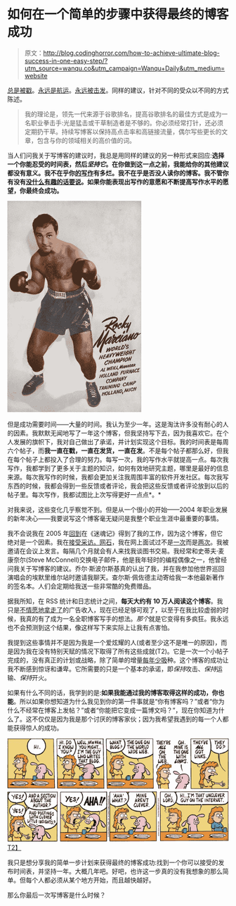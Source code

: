 # 如何在一个简单的步骤中获得最终的博客成功

> 原文：<http://blog.codinghorror.com/how-to-achieve-ultimate-blog-success-in-one-easy-step/?utm_source=wanqu.co&utm_campaign=Wanqu+Daily&utm_medium=website>



[总是被戳](http://web.archive.org/web/20070715113357/http://www.knowing.net/PermaLink,guid,e5aadb98-0a69-44e3-94cb-0afa583b0c0e.aspx)。[永远是航运](http://www.codinghorror.com/blog/archives/000809.html)。[永远被击发](http://www.joelonsoftware.com/articles/fog0000000339.html)。同样的建议，针对不同的受众以不同的方式陈述。

> 我的理论是，领先一代来源于谷歌排名，提高谷歌排名的最佳方式是成为一名职业拳击手:光是猛击或干草制造者是不够的。你必须经常打针，还必须定期扔干草。持续写博客以保持高点击率和高链接流量，偶尔写些更长的文章，包含与你的领域相关的高价值的词。

当人们问我关于写博客的建议时，我总是用同样的建议的另一种形式来回应:**选择一个你能忍受的时间表，然后*坚持它*。在你做到这一点之前，我能给你的其他建议都没有意义。我不在乎你[的写作](http://www.codinghorror.com/blog/archives/000516.html)有多烂。我不在乎是否没人读你的博客。我不管你有没有[没什么有趣的话要说](http://www.codinghorror.com/blog/archives/000297.html)。如果你能表现出写作的意愿和不断提高写作水平的愿望，你最终会成功。**

![rocky marciano postcard](img/c095dd9e800fef888f24dbda111f3f0c.png)

但是成功需要时间——大量的时间。我认为至少一年。这是淘汰许多没有耐心的人的因素。我默默无闻地写了一年这个博客，但我坚持写下去，因为我喜欢它。在个人发展的旗帜下，我对自己做出了承诺，并计划实现这个目标。我的时间表是每周六个帖子，而**我一直在戳，一直在发货，一直在发**。不是每个帖子都那么好，但我在每个帖子上都投入了合理的努力。每写一次，我的写作水平就提高一点。每次我写作，我都学到了更多关于主题的知识，如何有效地研究主题，哪里是最好的信息来源。每次我写作的时候，我都会更加关注我周围丰富的软件开发社区。每次我写东西的时候，我都会得到一些反馈或者评论，我会把这些反馈或者评论放到以后的帖子里。每次写作，我都试图比上次写得更好一点点*。*

对我来说，这些变化几乎察觉不到。但是从一个很小的开始——2004 年职业发展的新年决心——我要说写这个博客毫无疑问是我整个职业生涯中最重要的事情。

我不会说我在 2005 年[回到](http://www.codinghorror.com/blog/archives/000280.html)在《迷魂记》得到了我的工作，因为这个博客，但它绝对是一个因素。我在[接受采访。网石](http://www.codinghorror.com/blog/archives/000847.html)，我在网上面试过不是[一次](http://www.dailyblogtips.com/interview-with-jeff-atwood-from-coding-horror/)而是[两次](http://scribesonic.com/Blog/Archive/2007/10/04/Coding-Horror-Interview.aspx)。我被邀请在会议上发言。每隔几个月就会有人来找我谈图书交易。我经常和史蒂夫·麦康奈尔(Steve McConnell)交换电子邮件，他是我年轻时的编程偶像之一，他曾经问我关于写博客的建议。乔尔·斯波尔斯基真的认出了我，并在我参加他世界巡回演唱会的埃默里维尔站时邀请我聊天。查尔斯·佩佐德主动寄给我一本他最新著作的签名本。人们会定期给我送一些非常酷的免费赠品。

据我所知，在 RSS 统计和日志统计之间，**每天大约有 10 万人阅读这个博客**。我只是[不情愿地拿走了](http://www.codinghorror.com/blog/archives/000893.html)的广告收入，现在已经足够可观了，以至于在我比较虚弱的时候，我真的有了成为一名全职博客写手的想法。*那个*就是它变得有多疯狂。我永远也不会预测到这个结果，像这样写下来实际上让我有点害怕。

我提到这些事情并不是因为我是一个爱炫耀的人(或者至少这不是唯一的原因)，而是因为我在没有特别天赋的情况下取得了所有这些成就(T2)。它是一次一个小帖子完成的，没有真正的计划或战略，除了简单的增量[每年少吸](http://www.codinghorror.com/blog/archives/000530.html)种。这个博客的成功让我不断感到惊讶和谦卑。它所需要的只是一个基本的承诺，即*保持*攻击、*保持*运输、*保持*开火。

如果有什么不同的话，我学到的是:**如果我能通过我的博客取得这样的成功，你也能**。所以如果你想知道为什么我见到你的第一件事就是“你有博客吗？”或者“你为什么不经常在博客上发帖？”或者“你能把它变成一篇博文吗？”，现在你知道为什么了。这不仅仅是因为我是那个讨厌的博客家伙；因为我希望我遇到的每一个人都能获得惊人的成功。

[![blog comic 255548 full](img/231e2d1868653ac0ccd796cfbe734d82.png)T2】](http://comics.com/pearls_before_swine/2008-11-16/)

我只是想分享我的简单一步计划来获得最终的博客成功:找到一个你可以接受的发布时间表，并坚持一年。大概几年吧。好吧，也许这一步真的没有我想象的那么简单。但每个人都必须从某个地方开始，而且越快越好。

那么你最后一次写博客是什么时候？

